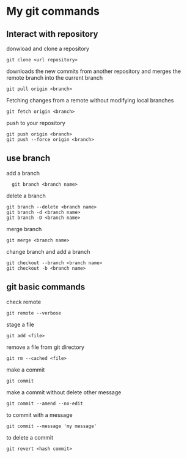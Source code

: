 # My git commands

## Interact with repository

donwload and clone a repository

```git
git clone <url repository>
```

downloads the new commits from another repository and merges the remote branch into the current branch

```git
git pull origin <branch>
```

Fetching changes from a remote without modifying local branches

```git
git fetch origin <branch>
```

push to your repository

```git
git push origin <branch>
git push --force origin <branch>
```

## use branch

add a branch

```git
  git branch <branch name>
```

delete a branch

```git
git branch --delete <branch name>
git branch -d <branch name>
git branch -D <branch name>
```

merge branch

```git
git merge <branch name>
```

change branch and add a branch

```git
git checkout --branch <branch name>
git checkout -b <branch name>
```

## git basic commands

check remote

```git
git remote --verbose
```

stage a file

```git
git add <file>
```

remove a file from git directory

```git
git rm --cached <file>
```

make a commit

```git
git commit
```

make a commit without delete other message

```git
git commit --amend --no-edit
```

to commit with a message

```git
git commit --message 'my message'
```

to delete a commit

```git
git revert <hash commit>
```
